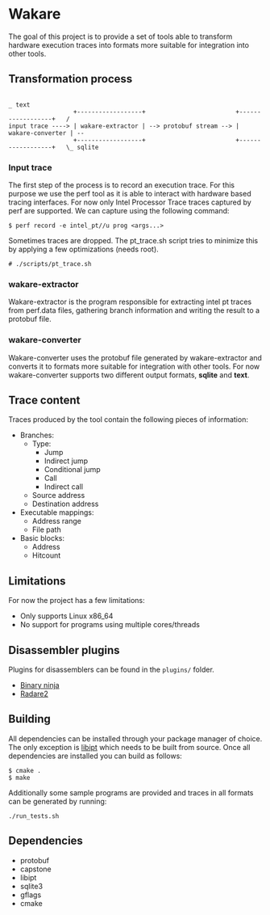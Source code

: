# Wakare
The goal of this project is to provide a set of tools able to transform hardware execution traces into formats more suitable for integration into other tools.

## Transformation process
```
                                                                                       _ text
                  +------------------+                         +------------------+   /
input trace ----> | wakare-extractor | --> protobuf stream --> | wakare-converter | --
                  +------------------+                         +------------------+   \_ sqlite
```

### Input trace
The first step of the process is to record an execution trace. For this purpose we use the perf tool as it is able to interact with hardware based tracing interfaces. For now only Intel Processor Trace traces captured by perf are supported. We can capture using the following command:

```
$ perf record -e intel_pt//u prog <args...>
```

Sometimes traces are dropped. The pt\_trace.sh script tries to minimize this by applying a few optimizations (needs root).

```
# ./scripts/pt_trace.sh
```

### wakare-extractor
Wakare-extractor is the program responsible for extracting intel pt traces from perf.data files, gathering branch information and writing the result to a protobuf file.

### wakare-converter
Wakare-converter uses the protobuf file generated by wakare-extractor and converts it to formats more suitable for integration with other tools. For now wakare-converter supports two different output formats, **sqlite** and **text**.

## Trace content
Traces produced by the tool contain the following pieces of information:
- Branches:
    - Type:
        - Jump
        - Indirect jump
        - Conditional jump
        - Call
        - Indirect call
    - Source address
    - Destination address
- Executable mappings:
    - Address range
    - File path
- Basic blocks:
    - Address
    - Hitcount

## Limitations
For now the project has a few limitations:
- Only supports Linux x86\_64
- No support for programs using multiple cores/threads

## Disassembler plugins
Plugins for disassemblers can be found in the ```plugins/``` folder.

- [Binary ninja](https://github.com/SiD3W4y/wakare-ui)
- [Radare2](https://github.com/SiD3W4y/r2wakare)

## Building
All dependencies can be installed through your package manager of choice. The only exception is [libipt](https://github.com/intel/libipt) which needs to be built from source. Once all dependencies are installed you can build as follows:

```
$ cmake .
$ make
```

Additionally some sample programs are provided and traces in all formats can be generated by running:

```
./run_tests.sh
```

## Dependencies
- protobuf
- capstone
- libipt
- sqlite3
- gflags
- cmake

